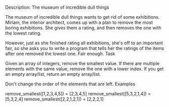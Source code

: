 Description:
The museum of incredible dull things

The museum of incredible dull things wants to get rid of some exhibitions. Miriam, the interior architect, comes up with a plan to remove the most boring exhibitions. She gives them a rating, and then removes the one with the lowest rating.

However, just as she finished rating all exhibitions, she's off to an important fair, so she asks you to write a program that tells her the ratings of the items after one removed the lowest one. Fair enough.
Task

Given an array of integers, remove the smallest value. If there are multiple elements with the same value, remove the one with a lower index. If you get an empty array/list, return an empty array/list.

Don't change the order of the elements that are left.
Examples

remove_smallest([1,2,3,4,5]) = [2,3,4,5]
remove_smallest([5,3,2,1,4]) = [5,3,2,4]
remove_smallest([2,2,1,2,1]) = [2,2,2,1]